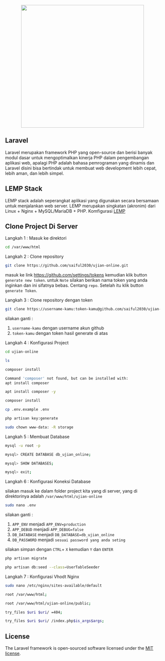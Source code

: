 <p align="center"><a href="https://laravel.com" target="_blank"><img src="https://raw.githubusercontent.com/laravel/art/master/logo-lockup/5%20SVG/2%20CMYK/1%20Full%20Color/laravel-logolockup-cmyk-red.svg" width="400"></a></p>


## Laravel

Laravel merupakan framework PHP yang open-source dan berisi banyak modul dasar untuk mengoptimalkan kinerja PHP dalam pengembangan aplikasi web, apalagi PHP adalah bahasa pemrograman yang dinamis dan Laravel disini bisa bertindak untuk membuat web development lebih cepat, lebih aman, dan lebih simpel.

## LEMP Stack
LEMP stack adalah seperangkat aplikasi yang digunakan secara bersamaan untuk menjalankan web server. LEMP merupakan singkatan (akronim) dari Linux + Nginx + MySQL/MariaDB + PHP.
Komfigurasi [LEMP]()


## Clone Project Di Server

Langkah 1 : Masuk ke direktori

```sh
cd /var/www/html
```
Langkah 2 : Clone repository

```sh
git clone https://github.com/saiful2030/ujian-online.git
```
masuk ke link https://github.com/settings/tokens 
kemudian klik button `generate new token`.
untuk `Note` silakan berikan nama token yang anda inginkan dan ini sifatnya bebas. Centang `repo`. Setelah itu klik button `generate Token`.

Langkah 3 : Clone repository dengan token

```sh
git clone https://username-kamu:token-kamu@github.com/saiful2030/ujian-online.git
```
silakan ganti :
1. `username-kamu` dengan username akun github
2. `token-kamu` dengan token hasil generate di atas

Langkah 4 : Konfigurasi Project

```sh
cd ujian-online
```
```sh
ls
```
```sh
composer install
```
```sh
Command 'composer' not found, but can be installed with:
apt install composer
```
```sh
apt install composer -y
```
```sh
composer install
```
```sh
cp .env.example .env
```
```sh
php artisan key:generate
```
```sh
sudo chown www-data: -R storage
```

Langkah 5 : Membuat Database

```sh
mysql -u root -p
```
```sh
mysql> CREATE DATABASE db_ujian_online;
```
```sh
mysql> SHOW DATABASES;
```
```sh
mysql> exit;
```
Langkah 6 : Konfigurasi Koneksi Database

silakan masuk ke dalam folder project kita yang di server, yang di direktorinya adalah `/var/www/html/ujian-online`
```sh
sudo nano .env
```
silakan ganti :
1. `APP_ENV` menjadi `APP_ENV=production`
2. `APP_DEBUD` menjadi `APP_DEBUG=false`
3. `DB_DATABASE` menjadi `DB_DATABASE=db_ujian_online`
4. `DB_PASSWORD` menjadi `sesuai password yang anda seting`

silakan simpan dengan `CTRL`+ `X` kemudian `Y` dan `ENTER`

```sh
php artisan migrate
```
```sh
php artisan db:seed --class=UserTableSeeder
```
Langkah 7 : Konfigurasi Vhodt Nginx

```sh
sudo nano /etc/nginx/sites-available/default
```
```sh
root /var/www/html;
```
```sh
root /var/www/html/ujian-online/public;
```
```sh
try_files $uri $uri/ =404;
```
```sh
try_files $uri $uri/ /index.php$is_args$args;
```

## License

The Laravel framework is open-sourced software licensed under the [MIT license](https://opensource.org/licenses/MIT).
